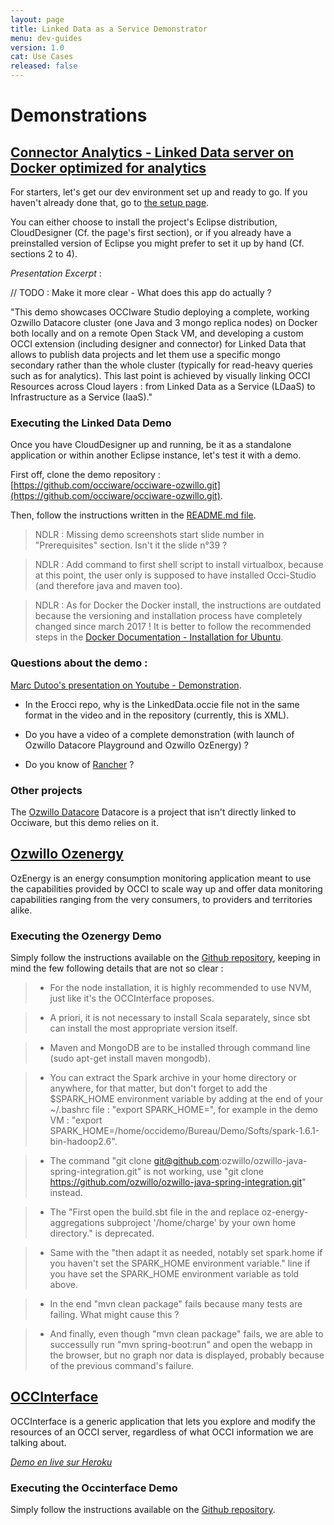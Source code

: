 ```yaml
---
layout: page
title: Linked Data as a Service Demonstrator
menu: dev-guides
version: 1.0
cat: Use Cases
released: false
---
```


# Demonstrations

## [Connector Analytics - Linked Data server on Docker optimized for analytics](https://github.com/occiware/occiware-ozwillo/blob/master/connector-analytics/)

For starters, let's get our dev environment set up and ready to go. If you haven't already done that, go to [the setup page](http://occiware.github.io/content/developer-guides/snapshot/studio-setting-up-the-environment.html).

You can either choose to install the project's Eclipse distribution, CloudDesigner (Cf. the page's first section), or if you already have a preinstalled version of Eclipse you might prefer to set it up by hand (Cf. sections 2 to 4).

_Presentation Excerpt_ :

// TODO : Make it more clear - What does this app do actually ?

"This demo showcases OCCIware Studio deploying a complete, working Ozwillo Datacore cluster (one Java and 3 mongo replica nodes) on Docker both locally and on a remote Open Stack VM, and developing a custom OCCI extension (including designer and connector) for Linked Data that allows to publish data projects and let them use a specific mongo secondary rather than the whole cluster (typically for read-heavy queries such as for analytics). This last point is achieved by visually linking OCCI Resources across Cloud layers : from Linked Data as a Service (LDaaS) to Infrastructure as a Service (IaaS)."

### Executing the Linked Data Demo

Once you have CloudDesigner up and running, be it as a standalone application or within another Eclipse instance, let's test it with a demo.

First off, clone the demo repository : [https://github.com/occiware/occiware-ozwillo.git](https://github.com/occiware/occiware-ozwillo.git).

Then, follow the instructions written in the [README.md file](https://github.com/occiware/occiware-ozwillo/blob/master/connector-analytics/README.md).

> NDLR : Missing demo screenshots start slide number in "Prerequisites" section. Isn't it the slide n°39 ?

> NDLR : Add command to first shell script to install virtualbox, because at this point, the user only is supposed to have installed Occi-Studio (and therefore java and maven too).

> NDLR : As for Docker the Docker install, the instructions are outdated because the versioning and installation process have completely changed since march 2017 ! It is better to follow the recommended steps in the [Docker Documentation - Installation for Ubuntu](https://docs.docker.com/engine/installation/linux/ubuntu/).

### Questions about the demo :

[Marc Dutoo's presentation on Youtube - Demonstration](https://youtu.be/HuDEbpC0eSw?t=713).

+ In the Erocci repo, why is the LinkedData.occie file not in the same format in the video and in the repository (currently, this is XML).

+ Do you have a video of a complete demonstration (with launch of Ozwillo Datacore Playground and Ozwillo OzEnergy) ?

+ Do you know of [Rancher](http://rancher.com/rancher/) ?

### Other projects

The [Ozwillo Datacore](https://github.com/ozwillo/ozwillo-datacore) Datacore is a project that isn't directly linked to Occiware, but this demo relies on it.

## [Ozwillo Ozenergy](https://github.com/ozwillo/ozwillo-ozenergy)

OzEnergy is an energy consumption monitoring application meant to use the capabilities provided by OCCI to scale way up and offer data monitoring capabilities ranging from the very consumers, to providers and territories alike.

### Executing the Ozenergy Demo

Simply follow the instructions available on the [Github repository](https://github.com/ozwillo/ozwillo-ozenergy), keeping in mind the few following details that are not so clear :

> + For the node installation, it is highly recommended to use NVM, just like it's the OCCInterface proposes.

> + A priori, it is not necessary to install Scala separately, since sbt can install the most appropriate version itself.

> + Maven and MongoDB are to be installed through command line (sudo apt-get install maven mongodb).

> + You can extract the Spark archive in your home directory or anywhere, for that matter, but don't forget to add the $SPARK_HOME environment variable by adding at the end of your ~/.bashrc file : "export SPARK_HOME=<YOUR PATH TO THE EXTRACTED SPARK DIRECTORY>", for example in the demo VM : "export SPARK_HOME=/home/occidemo/Bureau/Demo/Softs/spark-1.6.1-bin-hadoop2.6".

> + The command "git clone git@github.com:ozwillo/ozwillo-java-spring-integration.git" is not working, use "git clone https://github.com/ozwillo/ozwillo-java-spring-integration.git" instead.

> + The "First open the build.sbt file in the and replace oz-energy-aggregations subproject '/home/charge' by your own home directory." is deprecated.

> + Same with the "then adapt it as needed, notably set spark.home if you haven't set the SPARK_HOME environment variable." line if you have set the SPARK_HOME environment variable as told above.

> + In the end "mvn clean package" fails because many tests are failing. What might cause this ?

> + And finally, even though "mvn clean package" fails, we are able to successully run "mvn spring-boot:run" and open the webapp in the browser, but no graph nor data is displayed, probably because of the previous command's failure.

## [OCCInterface](https://github.com/occiware/OCCInterface)

OCCInterface is a generic application that lets you explore and modify the resources of an OCCI server, regardless of what OCCI information we are talking about.

_[Demo en live sur Heroku](http://occinterface.herokuapp.com/)_

### Executing the Occinterface Demo

Simply follow the instructions available on the [Github repository](https://github.com/occiware/OCCInterface).
